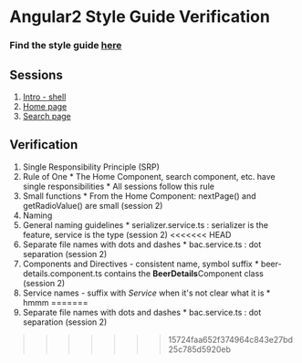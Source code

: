 # Angular2 Style Guide Verification
### Find the style guide [here](https://angular.io/docs/ts/latest/guide/style-guide.html)

## Sessions

1. [Intro - shell](http://plnkr.co/edit/PNagJuu0kuSdtQVVILPP?p=preview)
2. [Home page](https://plnkr.co/edit/CkaUN4?p=preview)
3. [Search page](https://plnkr.co/edit/20ssm8OyGxC9JpHLIcjQ?p=preview)

## Verification

1. Single Responsibility Principle (SRP)
  1. Rule of One
    * The Home Component, search component, etc. have single responsibilities
    * All sessions follow this rule
  1. Small functions
    * From the Home Component: nextPage() and getRadioValue() are small (session 2)
1. Naming
  1. General naming guidelines
    * serializer.service.ts : serializer is the feature, service is the type (session 2)
<<<<<<< HEAD
  1. Separate file names with dots and dashes
    * bac.service.ts : dot separation (session 2)
  1. Components and Directives - consistent name, symbol suffix
    * beer-details.component.ts contains the **BeerDetails**Component class (session 2)
  1. Service names - suffix with *Service* when it's not clear what it is
    * hmmm
=======
  2. Separate file names with dots and dashes
    * bac.service.ts : dot separation (session 2)
>>>>>>> 15724faa652f374964c843e27bd25c785d5920eb

